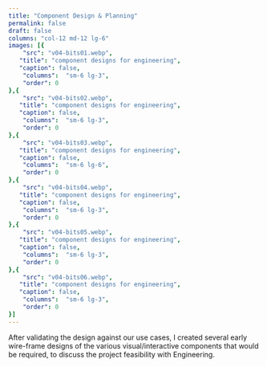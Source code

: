```yaml
---
title: "Component Design & Planning"
permalink: false
draft: false
columns: "col-12 md-12 lg-6"
images: [{
    "src": "v04-bits01.webp",
   "title": "component designs for engineering",
   "caption": false,
    "columns":  "sm-6 lg-3",
    "order": 0
},{
    "src": "v04-bits02.webp",
   "title": "component designs for engineering",
   "caption": false,
    "columns":  "sm-6 lg-3",
    "order": 0
},{
    "src": "v04-bits03.webp",
   "title": "component designs for engineering",
   "caption": false,
    "columns":  "sm-6 lg-6",
    "order": 0
},{
    "src": "v04-bits04.webp",
   "title": "component designs for engineering",
   "caption": false,
    "columns":  "sm-6 lg-3",
    "order": 0
},{
    "src": "v04-bits05.webp",
   "title": "component designs for engineering",
   "caption": false,
    "columns":  "sm-6 lg-3",
    "order": 0
},{
    "src": "v04-bits06.webp",
   "title": "component designs for engineering",
   "caption": false,
    "columns":  "sm-6 lg-3",
    "order": 0
}]
---
```

After validating the design against our use cases, I created several early wire-frame designs of the various visual/interactive components that would be required, to discuss the project feasibility with Engineering.

